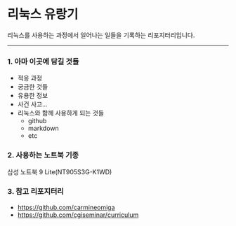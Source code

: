 # 리눅스 유랑기
리눅스를 사용하는 과정에서 일어나는 일들을 기록하는 리포지터리입니다.


******
### 1. 아마 이곳에 담길 것들
- 적응 과정
- 궁금한 것들
- 유용한 정보
- 사건 사고...
- 리눅스와 함께 사용하게 되는 것들
	- github
	- markdown
	- etc

### 2. 사용하는 노트북 기종
삼성 노트북 9 Lite(NT905S3G-K1WD)

### 3. 참고 리포지터리
- https://github.com/carmineomiga
- https://github.com/cgiseminar/curriculum
